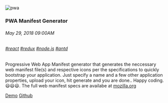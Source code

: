 ![pwa](/images/pwa/01.png)
### PWA Manifest Generator
###### May 29, 2018 09:00AM
###### [#react]() [#redux]() [#node.js]() [#antd]()
Progressive Web App Manifest generator that generates the neccessary web manifest file(s) and respective icons per the 
specifications to quickly bootstrap your application. Just specify a name and a few other application properties, 
upload your icon, hit generate and you are done.. Happy coding. 😃😃😃.
The full web manifest specs are availabe at [mozilla.org](https://developer.mozilla.org/en-US/docs/Web/Manifest)

[Demo](https://skaranja.com/apps/pwa) [Github](https://github.com/karanja-simon/pwa-manifest-generator)

